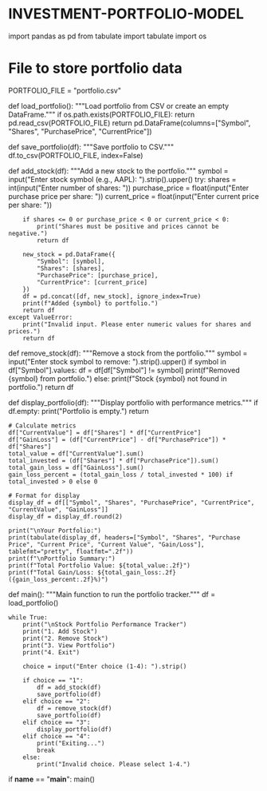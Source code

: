 # INVESTMENT-PORTFOLIO-MODEL
import pandas as pd
from tabulate import tabulate
import os

# File to store portfolio data
PORTFOLIO_FILE = "portfolio.csv"

def load_portfolio():
    """Load portfolio from CSV or create an empty DataFrame."""
    if os.path.exists(PORTFOLIO_FILE):
        return pd.read_csv(PORTFOLIO_FILE)
    return pd.DataFrame(columns=["Symbol", "Shares", "PurchasePrice", "CurrentPrice"])

def save_portfolio(df):
    """Save portfolio to CSV."""
    df.to_csv(PORTFOLIO_FILE, index=False)

def add_stock(df):
    """Add a new stock to the portfolio."""
    symbol = input("Enter stock symbol (e.g., AAPL): ").strip().upper()
    try:
        shares = int(input("Enter number of shares: "))
        purchase_price = float(input("Enter purchase price per share: "))
        current_price = float(input("Enter current price per share: "))

        if shares <= 0 or purchase_price < 0 or current_price < 0:
            print("Shares must be positive and prices cannot be negative.")
            return df

        new_stock = pd.DataFrame({
            "Symbol": [symbol],
            "Shares": [shares],
            "PurchasePrice": [purchase_price],
            "CurrentPrice": [current_price]
        })
        df = pd.concat([df, new_stock], ignore_index=True)
        print(f"Added {symbol} to portfolio.")
        return df
    except ValueError:
        print("Invalid input. Please enter numeric values for shares and prices.")
        return df

def remove_stock(df):
    """Remove a stock from the portfolio."""
    symbol = input("Enter stock symbol to remove: ").strip().upper()
    if symbol in df["Symbol"].values:
        df = df[df["Symbol"] != symbol]
        print(f"Removed {symbol} from portfolio.")
    else:
        print(f"Stock {symbol} not found in portfolio.")
    return df

def display_portfolio(df):
    """Display portfolio with performance metrics."""
    if df.empty:
        print("Portfolio is empty.")
        return

    # Calculate metrics
    df["CurrentValue"] = df["Shares"] * df["CurrentPrice"]
    df["GainLoss"] = (df["CurrentPrice"] - df["PurchasePrice"]) * df["Shares"]
    total_value = df["CurrentValue"].sum()
    total_invested = (df["Shares"] * df["PurchasePrice"]).sum()
    total_gain_loss = df["GainLoss"].sum()
    gain_loss_percent = (total_gain_loss / total_invested * 100) if total_invested > 0 else 0

    # Format for display
    display_df = df[["Symbol", "Shares", "PurchasePrice", "CurrentPrice", "CurrentValue", "GainLoss"]]
    display_df = display_df.round(2)

    print("\nYour Portfolio:")
    print(tabulate(display_df, headers=["Symbol", "Shares", "Purchase Price", "Current Price", "Current Value", "Gain/Loss"], tablefmt="pretty", floatfmt=".2f"))
    print(f"\nPortfolio Summary:")
    print(f"Total Portfolio Value: ${total_value:.2f}")
    print(f"Total Gain/Loss: ${total_gain_loss:.2f} ({gain_loss_percent:.2f}%)")

def main():
    """Main function to run the portfolio tracker."""
    df = load_portfolio()

    while True:
        print("\nStock Portfolio Performance Tracker")
        print("1. Add Stock")
        print("2. Remove Stock")
        print("3. View Portfolio")
        print("4. Exit")

        choice = input("Enter choice (1-4): ").strip()

        if choice == "1":
            df = add_stock(df)
            save_portfolio(df)
        elif choice == "2":
            df = remove_stock(df)
            save_portfolio(df)
        elif choice == "3":
            display_portfolio(df)
        elif choice == "4":
            print("Exiting...")
            break
        else:
            print("Invalid choice. Please select 1-4.")

if __name__ == "__main__":
    main()

